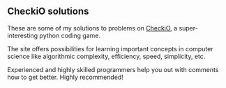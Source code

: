 ## CheckiO solutions

These are some of my solutions to problems on [CheckiO](https://py.checkio.org), a super-interesting python coding game.

The site offers possibilities for learning important concepts in computer science like algorithmic complexity, efficiency, speed, simplicity, etc. 

Experienced and highly skilled programmers help you out with comments how to get better. Highly recommended!
